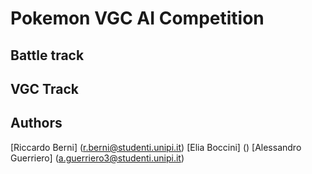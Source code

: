# Pokemon VGC AI Competition

## Battle track

## VGC Track

## Authors

[Riccardo Berni] (r.berni@studenti.unipi.it)
[Elia Boccini] ()
[Alessandro Guerriero] (a.guerriero3@studenti.unipi.it)